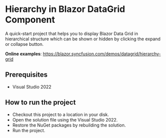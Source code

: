 # Hierarchy in Blazor DataGrid Component

A quick-start project that helps you to display Blazor Data Grid in hierarchical structure which can be shown or hidden by clicking the expand or collapse button.

**Online examples**: https://blazor.syncfusion.com/demos/datagrid/hierarchy-grid

## Prerequisites

* Visual Studio 2022

## How to run the project

* Checkout this project to a location in your disk.
* Open the solution file using the Visual Studio 2022.
* Restore the NuGet packages by rebuilding the solution.
* Run the project.
